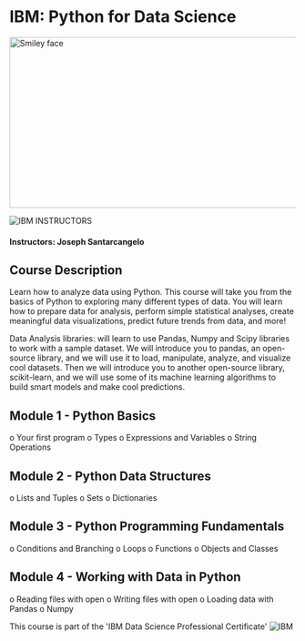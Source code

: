 # IBM: Python for Data Science

<img src="https://i.imgur.com/YCFnjvg.png" alt="Smiley face" height="300" width="600">

![IBM](http://i.imgur.com/Qktqnu1.png) INSTRUCTORS
#### Instructors: Joseph Santarcangelo

## Course Description

Learn how to analyze data using Python. This course will take you from the basics of Python to exploring many different types of data. You will learn how to prepare data for analysis, perform simple statistical analyses, create meaningful data visualizations, predict future trends from data, and more!

Data Analysis libraries: will learn to use Pandas, Numpy and Scipy libraries to work with a sample dataset. We will introduce you to pandas, an open-source library, and we will use it to load, manipulate, analyze, and visualize cool datasets. Then we will introduce you to another open-source library, scikit-learn, and we will use some of its machine learning algorithms to build smart models and make cool predictions.

## Module 1 - Python Basics
o	Your first program
o	Types
o	Expressions and Variables
o	String Operations

## Module 2 - Python Data Structures
o	Lists and Tuples
o	Sets
o	Dictionaries

## Module 3 - Python Programming Fundamentals
o	Conditions and Branching
o	Loops
o	Functions
o	Objects and Classes

## Module 4 - Working with Data in Python
o	Reading files with open
o	Writing files with open
o	Loading data with Pandas
o	Numpy 

This course is part of the 'IBM Data Science Professional Certificate'
![IBM](https://i.imgur.com/j6yW3WS.png)
